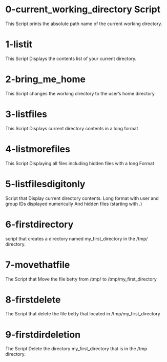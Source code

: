 # 0-current_working_directory Script
This Script prints the absolute path name of the current working directory.

# 1-listit
This Script Displays the contents list of your current directory.

# 2-bring_me_home
This Script changes the working directory to the user’s home directory.

# 3-listfiles
This Script Displays current directory contents in a long format

# 4-listmorefiles
This Script Displaying all files including hidden files with a long Format

# 5-listfilesdigitonly
Script that Display current directory contents.
	Long format
	with user and group IDs displayed numerically
	And hidden files (starting with .)

# 6-firstdirectory 
script that creates a directory named my_first_directory in the /tmp/ directory.

# 7-movethatfile
The Script that Move the file betty from /tmp/ to /tmp/my_first_directory

# 8-firstdelete
The Script that delete the file betty that located in /tmp/my_first_directory

# 9-firstdirdeletion
The Script Delete the directory my_first_directory that is in the /tmp directory.
